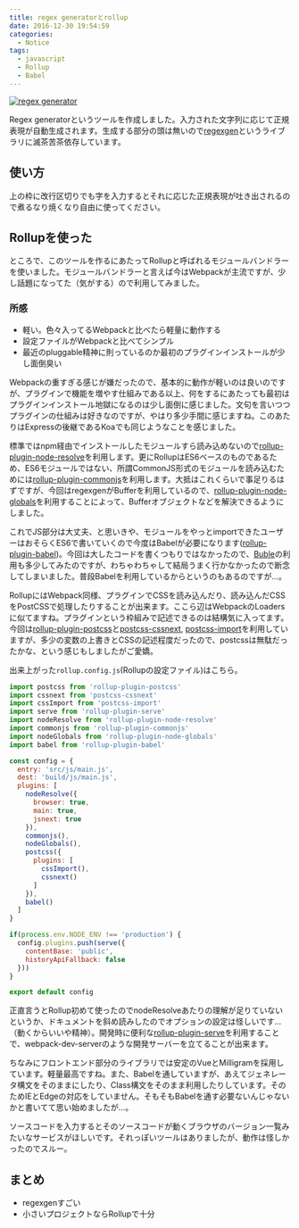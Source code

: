 ```yaml
---
title: regex generatorとrollup
date: 2016-12-30 19:54:59
categories:
  - Notice
tags:
  - javascript
  - Rollup
  - Babel
---
```


[![regex generator](/assets/images/regex-generator.png "Regex generator")](http://regex-generator.unsweets.net/)

Regex generatorというツールを作成しました。入力された文字列に応じて正規表現が自動生成されます。生成する部分の頭は無いので[regexgen](https://github.com/devongovett/regexgen)というライブラリに滅茶苦茶依存しています。

## 使い方

上の枠に改行区切りでも字を入力するとそれに応じた正規表現が吐き出されるので煮るなり焼くなり自由に使ってください。

## Rollupを使った

ところで、このツールを作るにあたってRollupと呼ばれるモジュールバンドラーを使いました。モジュールバンドラーと言えば今はWebpackが主流ですが、少し話題になってた（気がする）ので利用してみました。

### 所感

* 軽い。色々入ってるWebpackと比べたら軽量に動作する
* 設定ファイルがWebpackと比べてシンプル
* 最近のpluggable精神に則っているのか最初のプラグインインストールが少し面倒臭い

Webpackの重すぎる感じが嫌だったので、基本的に動作が軽いのは良いのですが、プラグインで機能を増やす仕組みである以上、何をするにあたっても最初はプラグインインストール地獄になるのは少し面倒に感じました。文句を言いつつプラグインの仕組みは好きなのですが、やはり多少手間に感じますね。このあたりはExpressの後継であるKoaでも同じようなことを感じました。

標準ではnpm経由でインストールしたモジュールすら読み込めないので[rollup-plugin-node-resolve](https://github.com/rollup/rollup-plugin-node-resolve)を利用します。更にRollupはES6ベースのものであるため、ES6モジュールではない、所謂CommonJS形式のモジュールを読み込むためには[rollup-plugin-commonjs](https://github.com/rollup/rollup-plugin-commonjs)を利用します。大抵はこれくらいで事足りるはずですが、今回はregexgenがBufferを利用しているので、[rollup-plugin-node-globals](https://github.com/calvinmetcalf/rollup-plugin-node-globals)を利用することによって、Bufferオブジェクトなどを解決できるようにしました。

これでJS部分は大丈夫、と思いきや、モジュールをやっとimportできたユーザーはおそらくES6で書いていくので今度はBabelが必要になります([rollup-plugin-babel](https://github.com/rollup/rollup-plugin-babel))。今回は大したコードを書くつもりではなかったので、[Buble](https://gitlab.com/Rich-Harris/buble)の利用も多少してみたのですが、わちゃわちゃして結局うまく行かなかったので断念してしまいました。普段Babelを利用しているからというのもあるのですが…。

RollupにはWebpack同様、プラグインでCSSを読み込んだり、読み込んだCSSをPostCSSで処理したりすることが出来ます。ここら辺はWebpackのLoadersに似てますね。プラグインという枠組みで記述できるのは結構気に入ってます。今回は[rollup-plugin-postcss](https://github.com/egoist/rollup-plugin-postcss)と[postcss-cssnext](https://github.com/MoOx/postcss-cssnext), [postcss-import](https://github.com/postcss/postcss-import)を利用していますが、多少の変数の上書きとCSSの記述程度だったので、postcssは無駄だったかな、という感じもしましたがご愛嬌。

出来上がった`rollup.config.js`(Rollupの設定ファイル)はこちら。

```javascript
import postcss from 'rollup-plugin-postcss'
import cssnext from 'postcss-cssnext'
import cssImport from 'postcss-import'
import serve from 'rollup-plugin-serve'
import nodeResolve from 'rollup-plugin-node-resolve'
import commonjs from 'rollup-plugin-commonjs'
import nodeGlobals from 'rollup-plugin-node-globals'
import babel from 'rollup-plugin-babel'

const config = {
  entry: 'src/js/main.js',
  dest: 'build/js/main.js',
  plugins: [
    nodeResolve({
      browser: true,
      main: true,
      jsnext: true
    }),
    commonjs(),
    nodeGlobals(),
    postcss({
      plugins: [
        cssImport(),
        cssnext()
      ]
    }),
    babel()
  ]
}

if(process.env.NODE_ENV !== 'production') {
  config.plugins.push(serve({
    contentBase: 'public',
    historyApiFallback: false
  }))
}

export default config
```
正直言うとRollup初めて使ったのでnodeResolveあたりの理解が足りていないというか、ドキュメントを斜め読みしたのでオプションの設定は怪しいです…（動くからいいや精神）。開発時に便利な[rollup-plugin-serve](https://github.com/thgh/rollup-plugin-serve)を利用することで、webpack-dev-serverのような開発サーバーを立てることが出来ます。

ちなみにフロントエンド部分のライブラリでは安定のVueとMilligramを採用しています。軽量最高ですね。また、Babelを通していますが、あえてジェネレータ構文をそのままにしたり、Class構文をそのまま利用したりしています。そのためIEとEdgeの対応をしていません。そもそもBabelを通す必要ないんじゃないかと書いてて思い始めましたが…。

ソースコードを入力するとそのソースコードが動くブラウザのバージョン一覧みたいなサービスがほしいです。それっぽいツールはありましたが、動作は怪しかったのでスルー。

## まとめ

* regexgenすごい
* 小さいプロジェクトならRollupで十分
